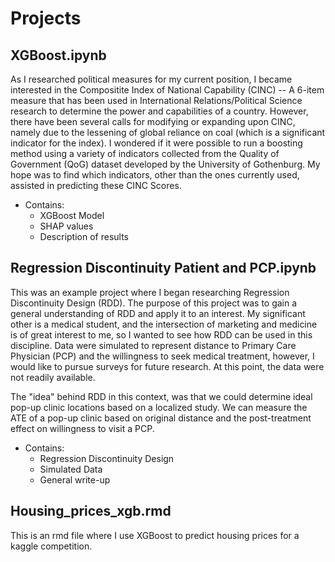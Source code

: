 # Projects
## XGBoost.ipynb

As I researched political measures for my current position, I became interested in the Compositite Index of National Capability (CINC) -- A 6-item measure that has been used in International Relations/Political Science research to determine the power and capabilities of a country. However, there have been several calls for modifying or expanding upon CINC, namely due to the lessening of global reliance on coal (which is a significant indicator for the index). I wondered if it were possible to run a boosting method using a variety of indicators collected from the Quality of Government (QoG) dataset developed by the University of Gothenburg. My hope was to find which indicators, other than the ones currently used, assisted in predicting these CINC Scores. 
* Contains: 
   - XGBoost Model
   - SHAP values
   - Description of results

## Regression Discontinuity Patient and PCP.ipynb

This was an example project where I began researching Regression Discontinuity Design (RDD). The purpose of this project was to gain a general understanding of RDD and apply it to an interest. My significant other is a medical student, and the intersection of marketing and medicine is of great interest to me, so I wanted to see how RDD can be used in this discipline. Data were simulated to represent distance to Primary Care Physician (PCP) and the willingness to seek medical treatment, however, I would like to pursue surveys for future research. At this point, the data were not readily available. 

The "idea" behind RDD in this context, was that we could determine ideal pop-up clinic locations based on a localized study. We can measure the ATE of a pop-up clinic based on original distance and the post-treatment effect on willingness to visit a PCP. 
* Contains: 
  - Regression Discontinuity Design
  - Simulated Data
  - General write-up


## Housing_prices_xgb.rmd

This is an rmd file where I use XGBoost to predict housing prices for a kaggle competition. 
